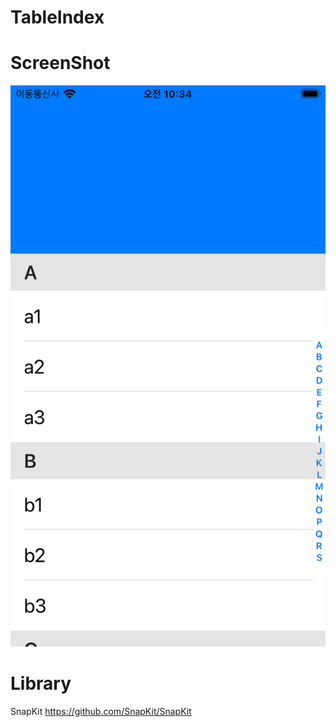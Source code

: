 # TableIndex



# ScreenShot
![image](https://github.com/drkong1/TableIndex/blob/main/screen.gif)


# Library
SnapKit
https://github.com/SnapKit/SnapKit
